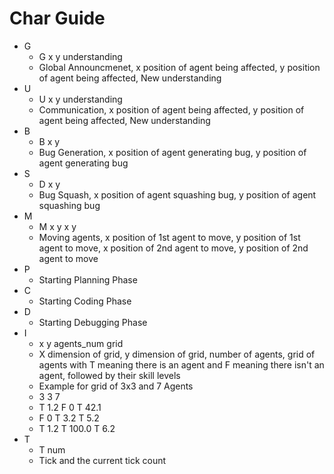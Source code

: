 # Char Guide

* G
    * G x y understanding
    * Global Announcmenet,  x position of agent being affected, y position of agent being affected, New understanding
* U
    * U x y understanding
    * Communication, x position of agent being affected, y position of agent being affected, New understanding
* B
    * B x y
    * Bug Generation, x position of agent generating bug, y position of agent generating bug
* S
    * D x y
    * Bug Squash, x position of agent squashing bug, y position of agent squashing bug
* M
    * M x y x y
    * Moving agents, x position of 1st agent to move, y position of 1st agent to move, x position of 2nd agent to move, y position of 2nd agent to move
* P
    * Starting Planning Phase
* C
    * Starting Coding Phase
* D
    * Starting Debugging Phase
* I
    * x y agents_num grid
    * X dimension of grid, y dimension of grid, number of agents, grid of agents with T meaning there is an agent and F meaning there isn't an agent, followed by their skill levels
    * Example for grid of 3x3 and 7 Agents
    * 3 3 7
    * T 1.2 F 0 T 42.1
    * F 0 T 3.2 T 5.2
    * T 1.2 T 100.0 T 6.2
* T
    * T num
    * Tick and the current tick count
